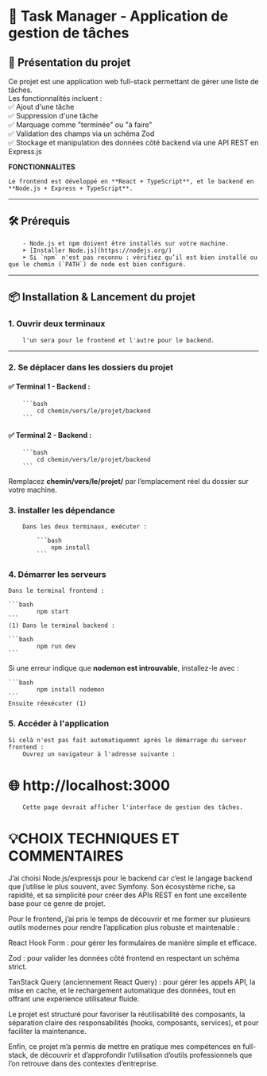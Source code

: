 # 📝 Task Manager - Application de gestion de tâches

## 🚀 Présentation du projet
Ce projet est une application web full-stack permettant de gérer une liste de tâches.  
Les fonctionnalités incluent :  
✅ Ajout d'une tâche  
✅ Suppression d'une tâche  
✅ Marquage comme "terminée" ou "à faire"  
✅ Validation des champs via un schéma Zod  
✅ Stockage et manipulation des données côté backend via une API REST en Express.js  

**FONCTIONNALITES**

    Le frontend est développé en **React + TypeScript**, et le backend en **Node.js + Express + TypeScript**.

---

## 🛠️ Prérequis

        - Node.js et npm doivent être installés sur votre machine.  
        ➤ [Installer Node.js](https://nodejs.org/)  
        ➤ Si `npm` n'est pas reconnu : vérifiez qu’il est bien installé ou que le chemin (`PATH`) de node est bien configuré.

---

## 📦 Installation & Lancement du projet

### 1. Ouvrir deux terminaux

        l'un sera pour le frontend et l'autre pour le backend.

---

### 2. Se déplacer dans les dossiers du projet

#### ✅ Terminal 1 - Backend :

        ```bash
            cd chemin/vers/le/projet/backend
        ```

#### ✅ Terminal 2 - Backend :

        ```bash
            cd chemin/vers/le/projet/backend
        ```

Remplacez **chemin/vers/le/projet/** par l’emplacement réel du dossier sur votre machine.

### 3. installer les dépendance
        Dans les deux terminaux, exécuter :

            ```bash
                npm install
            ```

### 4. Démarrer les serveurs
    Dans le terminal frontend :

    ```bash
            npm start
    ```
    (1) Dans le terminal backend :

    ```bash
            npm run dev
    ```
   Si une erreur indique que **nodemon est introuvable**, installez-le avec :

    ```bash
            npm install nodemon
    ```
    Ensuite réexécuter (1)

### 5. Accéder à l'application

    Si celà n'est pas fait automatiquemnt après le démarrage du serveur frontend :
        Ouvrez un navigateur à l'adresse suivante :
   # 🌐 http://localhost:3000
        Cette page devrait afficher l'interface de gestion des tâches.

# 💡CHOIX TECHNIQUES ET COMMENTAIRES

J’ai choisi Node.js/expressjs pour le backend car c’est le langage backend que j’utilise le plus souvent, avec Symfony. Son écosystème riche, sa rapidité, et sa simplicité pour créer des APIs REST en font une excellente base pour ce genre de projet.

Pour le frontend, j’ai pris le temps de découvrir et me former sur plusieurs outils modernes pour rendre l’application plus robuste et maintenable :

React Hook Form : pour gérer les formulaires de manière simple et efficace.

Zod : pour valider les données côté frontend en respectant un schéma strict.

TanStack Query (anciennement React Query) : pour gérer les appels API, la mise en cache, et le rechargement automatique des données, tout en offrant une expérience utilisateur fluide.

Le projet est structuré pour favoriser la réutilisabilité des composants, la séparation claire des responsabilités (hooks, composants, services), et pour faciliter la maintenance.

Enfin, ce projet m’a permis de mettre en pratique mes compétences en full-stack, de découvrir et d’approfondir l’utilisation d’outils professionnels que l’on retrouve dans des contextes d’entreprise.

